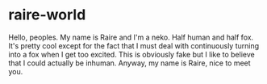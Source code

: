 # raire-world

Hello, peoples.
My name is Raire and I'm a neko.
Half human and half fox.
It's pretty cool except for the fact that I must deal with continuously turning into a fox when I get too excited.
This is obviously fake but I like to believe that I could actually be inhuman.
Anyway, my name is Raire, nice to meet you.
